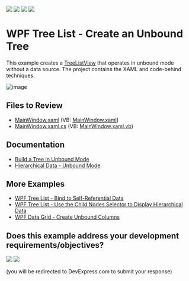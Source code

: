 <!-- default badges list -->
![](https://img.shields.io/endpoint?url=https://codecentral.devexpress.com/api/v1/VersionRange/128651936/22.2.2%2B)
[![](https://img.shields.io/badge/Open_in_DevExpress_Support_Center-FF7200?style=flat-square&logo=DevExpress&logoColor=white)](https://supportcenter.devexpress.com/ticket/details/E3128)
[![](https://img.shields.io/badge/📖_How_to_use_DevExpress_Examples-e9f6fc?style=flat-square)](https://docs.devexpress.com/GeneralInformation/403183)
[![](https://img.shields.io/badge/💬_Leave_Feedback-feecdd?style=flat-square)](#does-this-example-address-your-development-requirementsobjectives)
<!-- default badges end -->

# WPF Tree List - Create an Unbound Tree

This example creates a [TreeListView](https://docs.devexpress.com/WPF/DevExpress.Xpf.Grid.TreeListView) that operates in unbound mode without a data source. The project contains the XAML and code-behind techniques.

![image](https://user-images.githubusercontent.com/65009440/193550556-783ac312-16c5-4e48-8c75-ca4465297104.png)

## Files to Review

* [MainWindow.xaml](./CS/TreeListView_UnboundMode/MainWindow.xaml) (VB: [MainWindow.xaml](./VB/TreeListView_UnboundMode/MainWindow.xaml))
* [MainWindow.xaml.cs](./CS/TreeListView_UnboundMode/MainWindow.xaml.cs) (VB: [MainWindow.xaml.vb](./VB/TreeListView_UnboundMode/MainWindow.xaml.vb))

## Documentation

* [Build a Tree in Unbound Mode](https://docs.devexpress.com/WPF/9936/controls-and-libraries/tree-list/getting-started/lesson-2-build-a-tree-in-unbound-mode)
* [Hierarchical Data - Unbound Mode](https://docs.devexpress.com/WPF/9567/controls-and-libraries/data-grid/display-hierarchical-data/unbound-mode)

## More Examples

* [WPF Tree List - Bind to Self-Referential Data](https://github.com/DevExpress-Examples/wpf-treelist-bind-to-self-referential-data)
* [WPF Tree List - Use the Child Nodes Selector to Display Hierarchical Data](https://github.com/DevExpress-Examples/wpf-treelist-use-child-nodes-selector-to-display-hierarchical-data)
* [WPF Data Grid - Create Unbound Columns](https://github.com/DevExpress-Examples/how-to-create-unbound-columns-e1503)
<!-- feedback -->
## Does this example address your development requirements/objectives?

[<img src="https://www.devexpress.com/support/examples/i/yes-button.svg"/>](https://www.devexpress.com/support/examples/survey.xml?utm_source=github&utm_campaign=wpf-treelist-create-unbound-tree&~~~was_helpful=yes) [<img src="https://www.devexpress.com/support/examples/i/no-button.svg"/>](https://www.devexpress.com/support/examples/survey.xml?utm_source=github&utm_campaign=wpf-treelist-create-unbound-tree&~~~was_helpful=no)

(you will be redirected to DevExpress.com to submit your response)
<!-- feedback end -->
